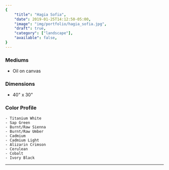 ```yaml
---
{
    "title": "Hagia Sofia",
    "date": 2019-01-25T14:12:50-05:00,
    "image": "img/portfolio/hagia_sofia.jpg",
    "draft": true,
    "category": ["landscape"],
    "available": false,
}
---
```


### Mediums
- Oil on canvas

### Dimensions
- 40" x 30"

### Color Profile
    - Titanium White
	- Sap Green
	- Burnt/Raw Sienna
	- Burnt/Raw Umber
	- Cadmium
	- Cadmium Light
	- Alizarin Crimson
	- Cerulean 
	- Cobalt 
	- Ivory Black


---